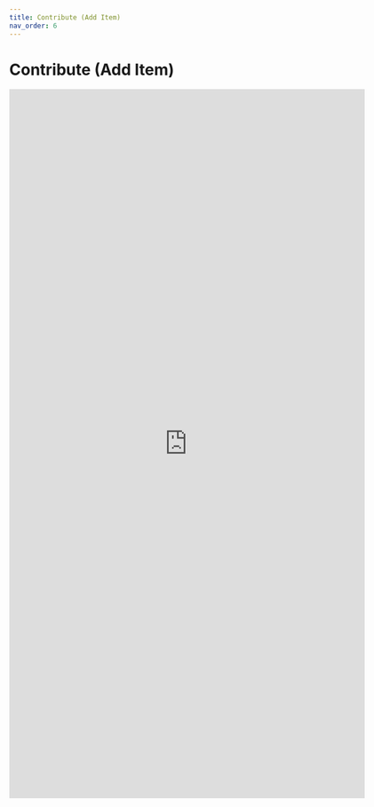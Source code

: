 ```yaml
---
title: Contribute (Add Item)
nav_order: 6
---
```


# Contribute (Add Item)


<iframe src="https://docs.google.com/forms/d/e/1FAIpQLSfO3TUTS0jbU_8kXLi5tjZT7d8FwDnY1l95QjPUpEELJbW4NQ/viewform?embedded=true" width="640" height="1278" frameborder="0" marginheight="0" marginwidth="0">Loading…</iframe>
